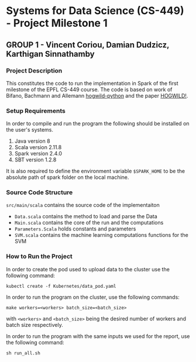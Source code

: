 # Systems for Data Science (CS-449) - Project Milestone 1
## GROUP 1 - Vincent Coriou, Damian Dudzicz, Karthigan Sinnathamby

### Project Description

This constitutes the code to run the implementation in Spark of the first milestone of the EPFL CS-449 course. The code is based on work of Bifano, Bachmann and Allemann [hogwild-python](https://github.com/liabifano/hogwild-python/) and the paper [HOGWILD!](https://arxiv.org/abs/1106.5730).

### Setup Requirements

In order to compile and run the program the following should be installed on the user's systems.

1. Java version 8
2. Scala version 2.11.8
3. Spark version 2.4.0
4. SBT version 1.2.8

It is also required to define the environment variable ```$SPARK_HOME``` to be the absolute path of spark folder on the local machine.

### Source Code Structure

```src/main/scala``` contains the source code of the implementaiton
* ```Data.scala``` contains the method to load and parse the Data
* ```Main.scala``` contains the core of the run and the computations
* ```Parameters.Scala``` holds constants and parameters
* ```SVM.scala``` contains the machine learning computations functions for the SVM

### How to Run the Project

In order to create the pod used to upload data to the cluster use the following command:

```
kubectl create -f Kubernetes/data_pod.yaml
```

In order to run the program on the cluster, use the following commands:

```
make workers=<workers> batch_size=<batch_size>
```

with `<workers>` and `<batch_size>` being the desired number of workers and batch size respectively.

In order to run the program with the same inputs we used for the report, use the following command:

```
sh run_all.sh
```
